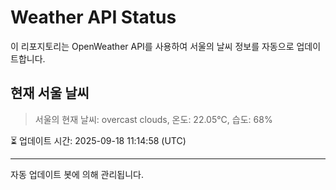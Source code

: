 
# Weather API Status

이 리포지토리는 OpenWeather API를 사용하여 서울의 날씨 정보를 자동으로 업데이트합니다.

## 현재 서울 날씨
> 서울의 현재 날씨: overcast clouds, 온도: 22.05°C, 습도: 68%

⏳ 업데이트 시간: 2025-09-18 11:14:58 (UTC)

---
자동 업데이트 봇에 의해 관리됩니다.
